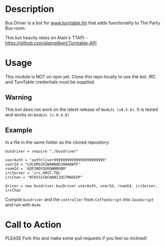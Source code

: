 # Description
Bus Driver is a bot for www.turntable.fm that adds functionality to The Party Bus room.

This bot heavily relies on Alain's TTAPI - https://github.com/alaingilbert/Turntable-API

# Usage
This module is NOT on npm yet. Clone this repo locally to use the bot.
IRC and TurnTable credentials must be supplied.

## Warning
This bot does not work on the latest release of `NodeJs (v0.5.8)`. It is tested and works on `NodeJs (v.0.4.8)`

## Example

In a file in the same folder as the cloned repository:

	busdriver = require "./busdriver"

	userAuth = "auth+live+99999999999999999999999"
	userId = "LOLOMGJKIWANNADJHAHAWTF"
	roomId = 'GOFINDYOUROWNROOM'
	ircServer = 'irc.HOST.TDL'
	ircChan = "#THISISACHANIJUSTMADEUP"

	driver = new busdriver.busDriver userAuth, userId, roomId, ircServer, ircChan

Compile `busdriver` and the `controller` from `CoffeeScript` into `JavaScript` and run with `Node`

# Call to Action
PLEASE Fork this and make some pull requests if you feel so inclined!
